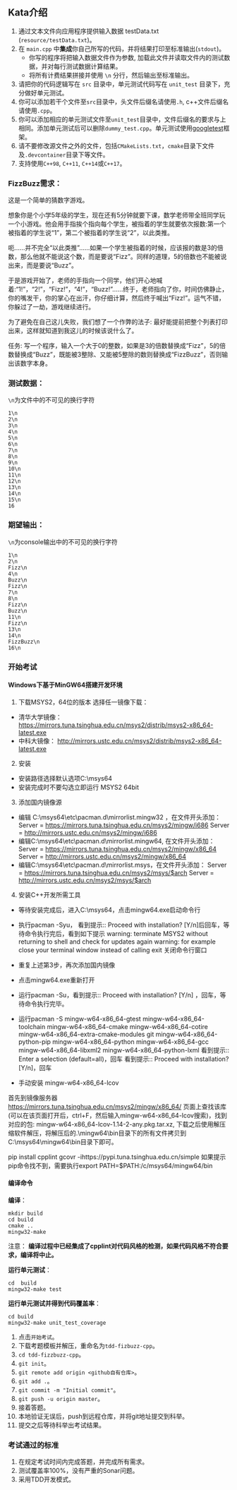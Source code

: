 ## Kata介绍
1. 通过文本文件向应用程序提供输入数据 testData.txt (`resource/testData.txt`)。
2. 在 `main.cpp` 中**集成**你自己所写的代码，并将结果打印至标准输出(`stdout`)。
    * 你写的程序将把输入数据文件作为参数, 加载此文件并读取文件内的测试数据，并对每行测试数据计算结果。
    * 将所有计费结果拼接并使用 `\n` 分行，然后输出至标准输出。
3. 请把你的代码逻辑写在 `src` 目录中，单元测试代码写在 `unit_test` 目录下，充分做好单元测试。
4. 你可以添加若干个文件至`src`目录中，头文件后缀名请使用`.h`, c++文件后缀名请使用`.cpp`。
5. 你可以添加相应的单元测试文件至`unit_test`目录中，文件后缀名的要求与上相同。添加单元测试后可以删除`dummy_test.cpp`。单元测试使用[googletest](https://github.com/google/googletest)框架。
6. 请不要修改源文件之外的文件，包括`CMakeLists.txt`，`cmake`目录下文件及`.devcontainer`目录下等文件。
7. 支持使用`C++98`, `C++11`, `C++14`或`C++17`。

### FizzBuzz需求：

这是一个简单的猜数字游戏。

想象你是个小学5年级的学生，现在还有5分钟就要下课，数学老师带全班同学玩一个小游戏。他会用手指挨个指向每个学生，被指着的学生就要依次报数:第一个被指着的学生说“1”，第二个被指着的学生说“2”，以此类推。

呃......并不完全“以此类推”......如果一个学生被指着的时候，应该报的数是3的倍数，那么他就不能说这个数，而是要说“Fizz”。同样的道理，5的倍数也不能被说出来，而是要说“Buzz”。

于是游戏开始了，老师的手指向一个同学，他们开心地喊 着:“1!”，“2!”，“Fizz!”，“4!”，“Buzz!”......终于，老师指向了你，时间仿佛静止，你的嘴发干，你的掌心在出汗，你仔细计算，然后终于喊出“Fizz!”。运气不错，你躲过了一劫，游戏继续进行。

为了避免在自己这儿失败，我们想了一个作弊的法子: 最好能提前把整个列表打印出来，这样就知道到我这儿的时候该说什么了。

任务: 写一个程序，输入一个大于0的整数，如果是3的倍数替换成“Fizz”，5的倍数替换成“Buzz”，既能被3整除、又能被5整除的数则替换成“FizzBuzz”，否则输出该数字本身。

### 测试数据：

`\n`为文件中的不可见的换行字符

```text
1\n
2\n
3\n
4\n
5\n
6\n
7\n
8\n
9\n
10\n
11\n
12\n
13\n
14\n
15\n
16
```
### 期望输出：

`\n`为console输出中的不可见的换行字符

```text
1\n
2\n
Fizz\n
4\n
Buzz\n
Fizz\n
7\n
8\n
Fizz\n
Buzz\n
11\n
Fizz\n
13\n
14\n
FizzBuzz\n
16\n
```
### 开始考试

#### Windows下基于MinGW64搭建开发环境

1. 下载MSYS2，64位的版本
选择任一镜像下载：
- 清华大学镜像：https://mirrors.tuna.tsinghua.edu.cn/msys2/distrib/msys2-x86_64-latest.exe
- 中科大镜像：    http://mirrors.ustc.edu.cn/msys2/distrib/msys2-x86_64-latest.exe

2. 安装
- 安装路径选择默认选项C:\msys64
- 安装完成时不要勾选立即运行 MSYS2 64bit

3. 添加国内镜像源 
- 编辑 C:\msys64\etc\pacman.d\mirrorlist.mingw32 ，在文件开头添加：
Server = https://mirrors.tuna.tsinghua.edu.cn/msys2/mingw/i686
Server = http://mirrors.ustc.edu.cn/msys2/mingw/i686
- 编辑C:\msys64\etc\pacman.d\mirrorlist.mingw64, 在文件开头添加：
Server = https://mirrors.tuna.tsinghua.edu.cn/msys2/mingw/x86_64
Server = http://mirrors.ustc.edu.cn/msys2/mingw/x86_64
- 编辑C:\msys64\etc\pacman.d\mirrorlist.msys，在文件开头添加：
Server = https://mirrors.tuna.tsinghua.edu.cn/msys2/msys/$arch
Server = http://mirrors.ustc.edu.cn/msys2/msys/$arch

4. 安装C++开发所需工具
- 等待安装完成后，进入C:\msys64，点击mingw64.exe启动命令行
- 执行pacman -Syu，
看到提示:: Proceed with installation? [Y/n]后回车，等待命令执行完后，看到如下提示
warning: terminate MSYS2 without returning to shell and check for updates again
warning: for example close your terminal window instead of calling exit
关闭命令行窗口

- 重复上述第3步，再次添加国内镜像

- 点击mingw64.exe重新打开

- 运行pacman -Su，看到提示:: Proceed with installation? [Y/n] ，回车，等待命令执行完毕。

- 运行pacman -S mingw-w64-x86_64-gtest mingw-w64-x86_64-toolchain  mingw-w64-x86_64-cmake mingw-w64-x86_64-cotire mingw-w64-x86_64-extra-cmake-modules git  mingw-w64-x86_64-python-pip mingw-w64-x86_64-python mingw-w64-x86_64-gcc mingw-w64-x86_64-libxml2  mingw-w64-x86_64-python-lxml
     看到提示:: Enter a selection (default=all)，回车
     看到提示:: Proceed with installation? [Y/n]，回车

- 手动安装 mingw-w64-x86_64-lcov

首先到镜像服务器 https://mirrors.tuna.tsinghua.edu.cn/msys2/mingw/x86_64/ 页面上查找该库(可以在该页面打开后，ctrl+F，然后输入mingw-w64-x86_64-lcov搜索)，找到对应的包: mingw-w64-x86_64-lcov-1.14-2-any.pkg.tar.xz, 下载之后使用解压缩软件解压，将解压后的.\mingw64\bin目录下的所有文件拷贝到C:\msys64\mingw64\bin目录下即可。

     
pip install cpplint gcovr -ihttps://pypi.tuna.tsinghua.edu.cn/simple
如果提示pip命令找不到，需要执行export PATH=$PATH:/c/msys64/mingw64/bin


#### 编译命令
**编译**： 
```
mkdir build
cd build
cmake ..
mingw32-make
```
注意： **编译过程中已经集成了cpplint对代码风格的检测，如果代码风格不符合要求，编译将中止。**

**运行单元测试**：
```
cd  build
mingw32-make test
```

**运行单元测试并得到代码覆盖率**：
```
cd build
mingw32-make unit_test_coverage
```

1. 点击`开始考试`。
2. 下载考题模板并解压，重命名为`tdd-fizbuzz-cpp`。
3. `cd tdd-fizzbuzz-cpp`。
4. `git init`。
5. `git remote add origin <github自有仓库>`。
6. `git add .`。
7. `git commit -m "Initial commit"`。
8. `git push -u origin master`。
9. 接着答题。
10. 本地验证无误后，push到远程仓库，并将git地址提交到科举。
11. 提交之后等待科举出考试结果。

### 考试通过的标准

1. 在规定考试时间内完成答题，并完成所有需求。
2. 测试覆盖率100%，没有严重的Sonar问题。
3. 采用TDD开发模式。

